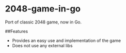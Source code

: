 # 2048-game-in-go
Port of classic 2048 game, now in Go. 

##Features
- Provides an easy use and implementation of the game
- Does not use any external libs
